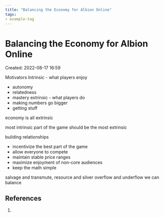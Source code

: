 ```yaml
---
title: "Balancing the Economy for Albion Online"
tags:
- example-tag
---
```


# Balancing the Economy for Albion Online
Created: 2022-08-17 16:59  


Motivators
Intrinsic - what players enjoy
- autonomy
- relatedness
- mastery 
extrinsic - what players do
- making numbers go bigger
- getting stuff

economy is all extrinsic

most intrinsic part of the game should be the most extrinsic

building relationships
- incentivize the best part of the game
- allow everyone to compete
- maintain stable price ranges
- maximize enjoyment of non-core audiences
- keep the math simple

salvage and transmute, resource and silver
overflow and underflow we can balance

## References
1. 